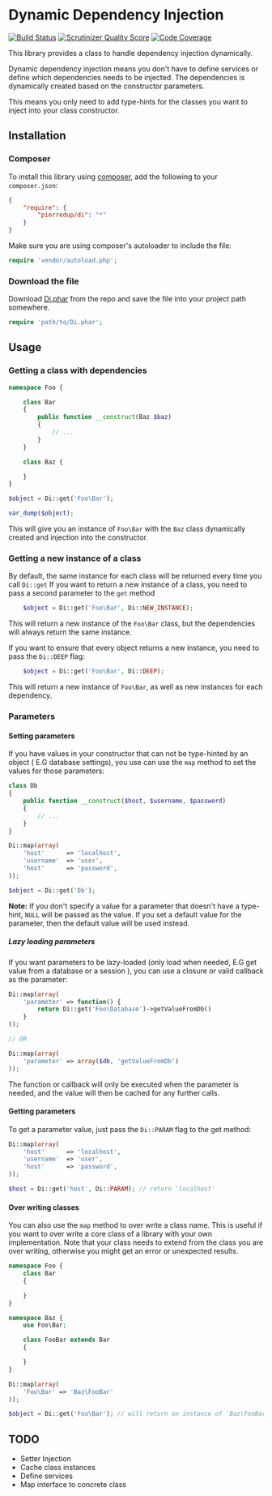 # Dynamic Dependency Injection

[![Build Status](https://travis-ci.org/pierredup/Di.png?branch=master)](https://travis-ci.org/pierredup/Di)
[![Scrutinizer Quality Score](https://scrutinizer-ci.com/g/pierredup/Di/badges/quality-score.png?s=cd1d6320b059902f1a4738707fe75b5ab92bce99)](https://scrutinizer-ci.com/g/pierredup/Di/)
[![Code Coverage](https://scrutinizer-ci.com/g/pierredup/Di/badges/coverage.png?s=73ba6e3e0c0fbeed93dfe857435381b6eb5d8589)](https://scrutinizer-ci.com/g/pierredup/Di/)

This library provides a class to handle dependency injection dynamically.

Dynamic dependency injection means you don't have to define services or define which dependencies
needs to be injected. The dependencies is dynamically created based on the constructor parameters.

This means you only need to add type-hints for the classes you want to inject into your class constructor.

## Installation

### Composer

To install this library using [composer](http://getcomposer.org/), add the following to your `composer.json`:

```json
{
    "require": {
        "pierredup/di": "*"
    }
}
```

Make sure you are using composer's autoloader to include the file:

```php
require 'vendor/autoload.php';
```

### Download the file

Download [Di.phar](https://github.com/pierredup/Di/blob/master/Di.phar) from the repo and save the file into your project path somewhere.

```php
require 'path/to/Di.phar';
```

## Usage

### Getting a class with dependencies

```php
namespace Foo {

    class Bar
    {
        public function __construct(Baz $baz)
        {
            // ...
        }
    }

    class Baz {

    }
}

$object = Di::get('Foo\Bar');

var_dump($object);
```

This will give you an instance of `Foo\Bar` with the `Baz` class dynamically created and injection into the constructor.

### Getting a new instance of a class

By default, the same instance for each class will be returned every time you call `Di::get`
If you want to return a new instance of a class, you need to pass a second parameter to the `get` method

```php
    $object = Di::get('Foo\Bar', Di::NEW_INSTANCE);
```

This will return a new instance of the `Foo\Bar` class, but the dependencies will always return the same instance.

If you want to ensure that every object returns a new instance, you need to pass the `Di::DEEP` flag:

```php
    $object = Di::get('Foo\Bar', Di::DEEP);
```

This will return a new instance of `Foo\Bar`, as well as new instances for each dependency.

### Parameters

#### Setting parameters

If you have values in your constructor that can not be type-hinted by an object ( E.G database settings),
you use can use the `map` method to set the values for those parameters:

```php
class Db
{
    public function __construct($host, $username, $password)
    {
        // ...
    }
}

Di::map(array(
    'host'      => 'localhost',
    'username'  => 'user',
    'host'      => 'password',
));

$object = Di::get('Db');
```

**Note:** If you don't specify a value for a parameter that doesn't have a type-hint, `NULL` will be passed as the value.
If you set a default value for the parameter, then the default value will be used instead.

##### Lazy loading parameters

If you want parameters to be lazy-loaded (only load when needed, E.G get value from a database or a session ),
you can use a closure or valid callback as the parameter:

```php
Di::map(array(
    'parameter' => function() {
        return Di::get('Foo\Database')->getValueFromDb()
    }
));

// OR

Di::map(array(
    'parameter' => array($db, 'getValueFromDb')
));

```

The function or callback will only be executed when the parameter is needed, and the value will then be cached
for any further calls.

#### Getting parameters

To get a parameter value, just pass the `Di::PARAM` flag to the get method:

```php
Di::map(array(
    'host'      => 'localhost',
    'username'  => 'user',
    'host'      => 'password',
));

$host = Di::get('host', Di::PARAM); // return 'localhost'
```

#### Over writing classes

You can also use the `map` method to over write a class name.
This is useful if you want to over write a core class of a library with your own implementation.
Note that your class needs to extend from the class you are over writing, otherwise you might get
an error or unexpected results.

```php
namespace Foo {
    class Bar
    {

    }
}

namespace Baz {
    use Foo\Bar;

    class FooBar extends Bar
    {

    }
}

Di::map(array(
    'Foo\Bar' => 'Baz\FooBar'
));

$object = Di::get('Foo\Bar'); // will return an instance of `Baz\FooBar`
```

## TODO

* Setter Injection
* Cache class instances
* Define services
* Map interface to concrete class
